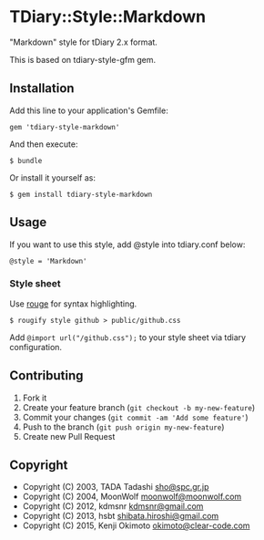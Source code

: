 # TDiary::Style::Markdown

"Markdown" style for tDiary 2.x format.

This is based on tdiary-style-gfm gem.

## Installation

Add this line to your application's Gemfile:

    gem 'tdiary-style-markdown'

And then execute:

    $ bundle

Or install it yourself as:

    $ gem install tdiary-style-markdown

## Usage

If you want to use this style, add @style into tdiary.conf below:

    @style = 'Markdown'

### Style sheet

Use [rouge](https://github.com/jneen/rouge) for syntax highlighting.

```text
$ rougify style github > public/github.css
```

Add `@import url("/github.css");` to your style sheet via tdiary
configuration.

## Contributing

1. Fork it
2. Create your feature branch (`git checkout -b my-new-feature`)
3. Commit your changes (`git commit -am 'Add some feature'`)
4. Push to the branch (`git push origin my-new-feature`)
5. Create new Pull Request

## Copyright

 * Copyright (C) 2003, TADA Tadashi <sho@spc.gr.jp>
 * Copyright (C) 2004, MoonWolf <moonwolf@moonwolf.com>
 * Copyright (C) 2012, kdmsnr <kdmsnr@gmail.com>
 * Copyright (C) 2013, hsbt <shibata.hiroshi@gmail.com>
 * Copyright (C) 2015, Kenji Okimoto <okimoto@clear-code.com>
